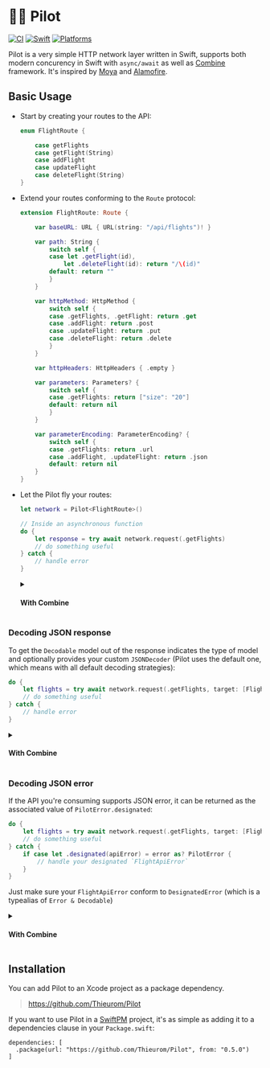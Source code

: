 # 👨‍✈️ Pilot

[![CI](https://github.com/Thieurom/Pilot/actions/workflows/ci.yml/badge.svg)](https://github.com/Thieurom/Pilot/actions/workflows/ci.yml)
[![Swift](https://img.shields.io/badge/Swift-5.5_|_5.6_|_5.7-red)](https://img.shields.io/badge/Swift-5.5_5.6_5.7-red)
[![Platforms](https://img.shields.io/badge/Platforms-macOS_|_iOS_|_tvOS_|_watchOS-red)](https://img.shields.io/badge/Platforms-macOS_iOS_tvOS_watchOS-red)

Pilot is a very simple HTTP network layer written in Swift, supports both modern concurency in Swift with `async/await` as well as [Combine](https://developer.apple.com/documentation/combine) framework. It's inspired by [Moya](https://github.com/Moya/Moya) and [Alamofire](https://github.com/Alamofire/Alamofire).

## Basic Usage

- Start by creating your routes to the API:
  ```swift
  enum FlightRoute {

      case getFlights
      case getFlight(String)
      case addFlight
      case updateFlight
      case deleteFlight(String)
  }
  ```

- Extend your routes conforming to the `Route` protocol:
  ```swift
  extension FlightRoute: Route {

      var baseURL: URL { URL(string: "/api/flights")! }
  
      var path: String {
          switch self {
          case let .getFlight(id),
              let .deleteFlight(id): return "/\(id)"
          default: return ""
          }
      }
  
      var httpMethod: HttpMethod {
          switch self {
          case .getFlights, .getFlight: return .get
          case .addFlight: return .post
          case .updateFlight: return .put
          case .deleteFlight: return .delete
          }
      }
  
      var httpHeaders: HttpHeaders { .empty }
  
      var parameters: Parameters? {
          switch self {
          case .getFlights: return ["size": "20"]
          default: return nil
          }
      }
  
      var parameterEncoding: ParameterEncoding? {
          switch self {
          case .getFlights: return .url
          case .addFlight, .updateFlight: return .json
          default: return nil
      }
  }
  ```

- Let the Pilot fly your routes:
  ```swift
  let network = Pilot<FlightRoute>()
  ```
  ```swift
  // Inside an asynchronous function
  do {
      let response = try await network.request(.getFlights)
      // do something useful
  } catch {
      // handle error
  }
  ```

  <details>
  <summary><h4>With Combine</h4></summary>

  ```swift
  let network = Pilot<FlightRoute>()
  network.request(.getFlights)
      .sink(receiveCompletion: { completion in
          // ...
      }, receiveValue: { response in
          // ...
      })
      .store(in: &cancellables)
  ```
  </details>

### Decoding JSON response

To get the `Decodable` model out of the response indicates the type of model and optionally provides your custom `JSONDecoder` (Pilot uses the default one, which means with all default decoding strategies):
```swift
do {
    let flights = try await network.request(.getFlights, target: [Flight].self, decoder: jsonDecoder)
    // do something useful
} catch {
    // handle error
}
```

<details>
<summary><h4>With Combine</h4></summary>

```swift
network.request(.getFlights, target: [Flight].self, decoder: jsonDecoder)
    .sink(receiveCompletion: { completion in
        // ...
    }, receiveValue: { flights in
        // ...
    })
    .store(in: &cancellables)
```
</details>

### Decoding JSON error

If the API you're consuming supports JSON error, it can be returned as the associated value of `PilotError.designated`:
```swift
do {
    let flights = try await network.request(.getFlights, target: [Flight].self, failure: FlightApiError.self decoder: jsonDecoder)
    // do something useful
} catch {
    if case let .designated(apiError) = error as? PilotError {
        // handle your designated `FlightApiError`
    }
}
```
Just make sure your `FlightApiError` conform to `DesignatedError` (which is a typealias of `Error & Decodable`)

<details>
<summary><h4>With Combine</h4></summary>

```swift
network.request(.getFlights, target: [Flight].self, failure: FlightApiError.self, decoder: jsonDecoder)
    .sink(receiveCompletion: { completion in
        if case .failure(error) = completion, case let .designated(apiError) = error {
            // The `apiError` is type of `FlightApiError`
        }
    }, receiveValue: { flights in
        // ...
    })
    .store(in: &cancellables)
```
</details>

## Installation

You can add Pilot to an Xcode project as a package dependency.
> https://github.com/Thieurom/Pilot

If you want to use Pilot in a [SwiftPM](https://www.swift.org/package-manager/) project, it's as simple as adding it to a dependencies clause in your `Package.swift`:
```
dependencies: [
  .package(url: "https://github.com/Thieurom/Pilot", from: "0.5.0")
]
```
